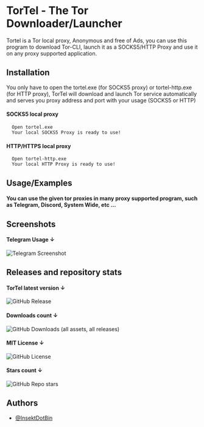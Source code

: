 
# TorTel - The Tor Downloader/Launcher 

Tortel is a Tor local proxy, Anonymous and free of Ads, you can use this program to download Tor-CLI, launch it as a SOCKS5/HTTP Proxy and use it on any proxy supported application.
## Installation

You only have to open the tortel.exe (for SOCKS5 proxy) or tortel-http.exe (for HTTP proxy), TorTel will download and launch Tor service automatically and serves you proxy address and port with your usage (SOCKS5 or HTTP)

#### SOCKS5 local proxy
```text
  Open tortel.exe
  Your local SOCKS5 Proxy is ready to use!
```
#### HTTP/HTTPS local proxy
```text
  Open tortel-http.exe
  Your local HTTP Proxy is ready to use!
```
## Usage/Examples

#### You can use the given tor proxies in many proxy supported program, such as Telegram, Discord, System Wide, etc ...



## Screenshots

#### Telegram Usage ↓
![Telegram Screenshot](https://i.postimg.cc/zGKDMkPp/image.png)

## Releases and repository stats



#### TorTel latest version ↓
![GitHub Release](https://img.shields.io/github/v/release/imd0x/tortel)

#### Downloads count ↓
![GitHub Downloads (all assets, all releases)](https://img.shields.io/github/downloads/imd0x/tortel/total)


#### MIT License ↓
![GitHub License](https://img.shields.io/github/license/imd0x/tortel?style=flat&color=yellow)


#### Stars count ↓
![GitHub Repo stars](https://img.shields.io/github/stars/imd0x/tortel)




## Authors

- [@InsektDotBin](https://www.github.com/insektdotbin)

